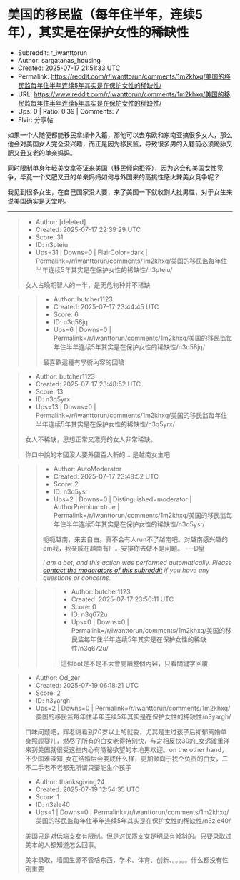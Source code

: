 # 美国的移民监（每年住半年，连续5年），其实是在保护女性的稀缺性

- Subreddit: r_iwanttorun
- Author: sargatanas_housing
- Created: 2025-07-17 21:51:33 UTC
- Permalink: https://reddit.com/r/iwanttorun/comments/1m2khxq/美国的移民监每年住半年连续5年其实是在保护女性的稀缺性/
- URL: https://www.reddit.com/r/iwanttorun/comments/1m2khxq/美国的移民监每年住半年连续5年其实是在保护女性的稀缺性/
- Ups: 0 | Ratio: 0.39 | Comments: 7
- Flair: 分享帖


如果一个人随便都能移民拿绿卡入籍，那他可以去东欧和东南亚搞很多女人，那么他会对美国女人完全没兴趣，而正是因为移民监，导致很多男的入籍前必须跪舔又肥又丑又老的单亲妈妈。

同时限制单身年轻美女拿签证来美国（移民倾向拒签），因为这会和美国女性竞争，毕竟一个又肥又丑的单亲妈妈如何与外国来的高挑性感火辣美女竞争呢？

我见到很多女生，在自己国家没人要，来了美国一下就收割大批男性，对于女生来说美国确实是天堂吧。


---

> - Author: [deleted]
> - Created: 2025-07-17 22:39:29 UTC
> - Score: 31
> - ID: n3pteiu
> - Ups=31 | Downs=0 | FlairColor=dark | Permalink=/r/iwanttorun/comments/1m2khxq/美国的移民监每年住半年连续5年其实是在保护女性的稀缺性/n3pteiu/
>
> 女人占晚期智人的一半，是无危物种并不稀缺

>> - Author: butcher1123
>> - Created: 2025-07-17 23:44:45 UTC
>> - Score: 6
>> - ID: n3q58jq
>> - Ups=6 | Downs=0 | Permalink=/r/iwanttorun/comments/1m2khxq/美国的移民监每年住半年连续5年其实是在保护女性的稀缺性/n3q58jq/
>>
>> 最喜歡這種有學術內容的回嗆

> - Author: butcher1123
> - Created: 2025-07-17 23:48:52 UTC
> - Score: 13
> - ID: n3q5yrx
> - Ups=13 | Downs=0 | Permalink=/r/iwanttorun/comments/1m2khxq/美国的移民监每年住半年连续5年其实是在保护女性的稀缺性/n3q5yrx/
>
> 女人不稀缺，思想正常又漂亮的女人非常稀缺。
> 
> 你口中說的本國沒人要外國百人斬的… 是越南女生吧

>> - Author: AutoModerator
>> - Created: 2025-07-17 23:48:52 UTC
>> - Score: 2
>> - ID: n3q5ysr
>> - Ups=2 | Downs=0 | Distinguished=moderator | AuthorPremium=true | Permalink=/r/iwanttorun/comments/1m2khxq/美国的移民监每年住半年连续5年其实是在保护女性的稀缺性/n3q5ysr/
>>
>> 呃呃越南，来去自由。真不会有人run不了越南吧。对越南感兴趣的dm我，我亲戚在越南有厂。安排你去做不是问题。 ---D皇
>> 
>> *I am a bot, and this action was performed automatically. Please [contact the moderators of this subreddit](/message/compose/?to=/r/iwanttorun) if you have any questions or concerns.*

>>> - Author: butcher1123
>>> - Created: 2025-07-17 23:50:11 UTC
>>> - Score: 0
>>> - ID: n3q672u
>>> - Ups=0 | Downs=0 | Permalink=/r/iwanttorun/comments/1m2khxq/美国的移民监每年住半年连续5年其实是在保护女性的稀缺性/n3q672u/
>>>
>>> 這個bot是不是不太會閱讀整個內容，只看關鍵字回覆

> - Author: Od_zer
> - Created: 2025-07-19 06:18:21 UTC
> - Score: 2
> - ID: n3yargh
> - Ups=2 | Downs=0 | Permalink=/r/iwanttorun/comments/1m2khxq/美国的移民监每年住半年连续5年其实是在保护女性的稀缺性/n3yargh/
>
> 口味问题吧，辉老嗨看到20岁以上的就委，尤其是生过孩子后抑郁离婚单身照顾婴儿，燃尽了所有的白女老得特别快，与之相反快30的_女远渡重洋来到美国就很受这些内心有隐秘欲望的本地男欢迎。on the other hand，不少国难深知_女在结婚后会变成什么样，更加倾向于找个负责的白女，二不二手老不老都无所谓只要能生个孩子

> - Author: thanksgiving24
> - Created: 2025-07-19 12:54:35 UTC
> - Score: 1
> - ID: n3zle40
> - Ups=1 | Downs=0 | Permalink=/r/iwanttorun/comments/1m2khxq/美国的移民监每年住半年连续5年其实是在保护女性的稀缺性/n3zle40/
>
> 美国只是对低端支女有限制。但是对优质支女是明显有倾斜的。只要录取过美本的人都知道怎么回事。
> 
> 美本录取，墙国生源不管啥东西，学术、体育、创新、。。。。。什么都没有性别重要
